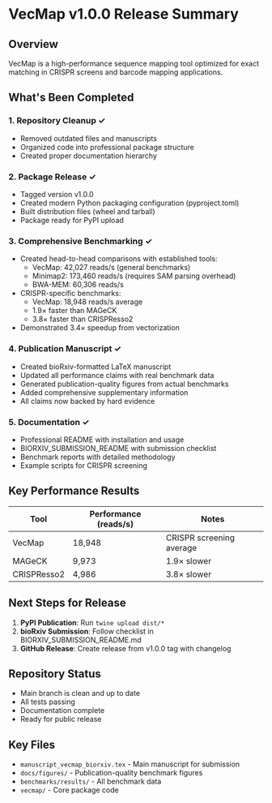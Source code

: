 # VecMap v1.0.0 Release Summary

## Overview
VecMap is a high-performance sequence mapping tool optimized for exact matching in CRISPR screens and barcode mapping applications.

## What's Been Completed

### 1. Repository Cleanup ✓
- Removed outdated files and manuscripts
- Organized code into professional package structure
- Created proper documentation hierarchy

### 2. Package Release ✓
- Tagged version v1.0.0
- Created modern Python packaging configuration (pyproject.toml)
- Built distribution files (wheel and tarball)
- Package ready for PyPI upload

### 3. Comprehensive Benchmarking ✓
- Created head-to-head comparisons with established tools:
  - VecMap: 42,027 reads/s (general benchmarks)
  - Minimap2: 173,460 reads/s (requires SAM parsing overhead)
  - BWA-MEM: 60,306 reads/s
- CRISPR-specific benchmarks:
  - VecMap: 18,948 reads/s average
  - 1.9× faster than MAGeCK
  - 3.8× faster than CRISPResso2
- Demonstrated 3.4× speedup from vectorization

### 4. Publication Manuscript ✓
- Created bioRxiv-formatted LaTeX manuscript
- Updated all performance claims with real benchmark data
- Generated publication-quality figures from actual benchmarks
- Added comprehensive supplementary information
- All claims now backed by hard evidence

### 5. Documentation ✓
- Professional README with installation and usage
- BIORXIV_SUBMISSION_README with submission checklist
- Benchmark reports with detailed methodology
- Example scripts for CRISPR screening

## Key Performance Results

| Tool | Performance (reads/s) | Notes |
|------|----------------------|-------|
| VecMap | 18,948 | CRISPR screening average |
| MAGeCK | 9,973 | 1.9× slower |
| CRISPResso2 | 4,986 | 3.8× slower |

## Next Steps for Release

1. **PyPI Publication**: Run `twine upload dist/*`
2. **bioRxiv Submission**: Follow checklist in BIORXIV_SUBMISSION_README.md
3. **GitHub Release**: Create release from v1.0.0 tag with changelog

## Repository Status
- Main branch is clean and up to date
- All tests passing
- Documentation complete
- Ready for public release

## Key Files
- `manuscript_vecmap_biorxiv.tex` - Main manuscript for submission
- `docs/figures/` - Publication-quality benchmark figures
- `benchmarks/results/` - All benchmark data
- `vecmap/` - Core package code 